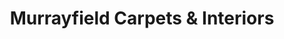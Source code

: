 ---
title: "Murrayfield Carpets & Interiors"
url: /edinburgh/murrayfield-carpets-und-interiors/
shop: Teppiche
---